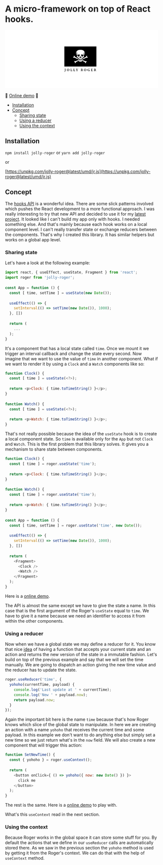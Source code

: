 # A micro-framework on top of React hooks. <!-- omit in toc -->

![Jolly Roger](jollyroger.png)

:rocket: [Online demo](https://poet.codes/e/gnlV6me2xfQ) :rocket:
  
- [Installation](#installation)
- [Concept](#concept)
  - [Sharing state](#sharing-state)
  - [Using a reducer](#using-a-reducer)
  - [Using the context](#using-the-context)

## Installation

`npm install jolly-roger` or `yarn add jolly-roger`

or

[https://unpkg.com/jolly-roger@latest/umd/jr.js](https://unpkg.com/jolly-roger@latest/umd/jr.js)

## Concept

The [hooks API](https://reactjs.org/docs/hooks-reference.html) is a wonderful idea. There are some slick patterns involved which pushes the React development to a more functional approach. I was really interesting to try that new API and decided to use it for my [latest project](https://igit.dev). It looked like I can't build my app only with hooks. I needed something else. And that's mainly because each hook works on a local component level. I can't really transfer state or exchange reducers between the components. That's why I created this library. It has similar helpers but works on a global app level.

### Sharing state

Let's have a look at the following example:

```js
import react, { useEffect, useState, Fragment } from 'react';
import roger from 'jolly-roger';

const App = function () {
  const [ time, setTime ] = useState(new Date());
  
  useEffect(() => {
    setInterval(() => setTime(new Date()), 1000);
  }, [])
  
  return (
    ...
  );
}
```

It's a component that has a local state called `time`. Once we mount it we trigger an interval callback and change the state every second. Now imagine that we want to use the value of `time` in another component. What if we want to render it by using a `Clock` and a `Watch` components like so:

```js
function Clock() {
  const [ time ] = useState(<?>);
  
  return <p>Clock: { time.toTimeString() }</p>;
}

function Watch() {
  const [ time ] = useState(<?>);
  
  return <p>Watch: { time.toTimeString() }</p>;
}
```

That's not really possible because the idea of the `useState` hook is to create a local component state. So `time` is available only for the `App` but not `Clock` and `Watch`. This is the first problem that this library solves. It gives you a mechanism to share state between components.

```js
function Clock() {
  const [ time ] = roger.useState('time');
  
  return <p>Clock: { time.toTimeString() }</p>;
}

function Watch() {
  const [ time ] = roger.useState('time');
  
  return <p>Watch: { time.toTimeString() }</p>;
}

const App = function () {
  const [ time, setTime ] = roger.useState('time', new Date());
  
  useEffect(() => {
    setInterval(() => setTime(new Date()), 1000);
  }, [])
  
  return (
    <Fragment>
      <Clock />
      <Watch />
    </Fragment>
  );
}
```

Here is a [online demo](https://poet.codes/e/gnlV6me2xfQ#SharedState.js).

The API is almost the same except we have to give the state a name. In this case that is the first argument of the Roger's `useState` equal to `time`. We have to give it a name because we need an identifier to access it from within the other components.

### Using a reducer

Now when we have a global state we may define a reducer for it. You know that nice [idea](https://redux.js.org/basics/reducers) of having a function that accepts your current state and an action and returns the new version of the state in a immutable fashion. Let's build on top of the previous example and say that we will set the time manually. We are going to dispatch an action giving the new time value and the reducer has to update the state.

```js
roger.useReducer('time', {
  yohoho(currentTime, payload) {
    console.log('Last update at ' + currentTime);
    console.log('New ' + payload.now);
    return payload.now;
  }
});
```

Again the important bit here is the name `time` because that's how Roger knows which slice of the global state to manipulate. In here we are creating an action with a name `yohoho` that receives the current time and some payload. In this example we don't want to do anything else but simply set a new time so we just return what's in the `now` field. We will also create a new component that will trigger this action:

```js
function SetNewTime() {
  const { yohoho } = roger.useContext();
  
  return (
    <button onClick={ () => yohoho({ now: new Date() }) }>
      click me
   	</button>
  );
}
```

The rest is the same. Here is a [online demo](https://poet.codes/e/gnlV6me2xfQ#Reducer.js) to play with.

What's this `useContext` read in the next section.

### Using the context

Because Roger works in the global space it can store some stuff for you. By default the actions that we define in our `useReducer` calls are automatically stored there. As we saw in the previous section the `yohoho` method is used by getting it from the Roger's context. We can do that with the help of `useContext` method.


